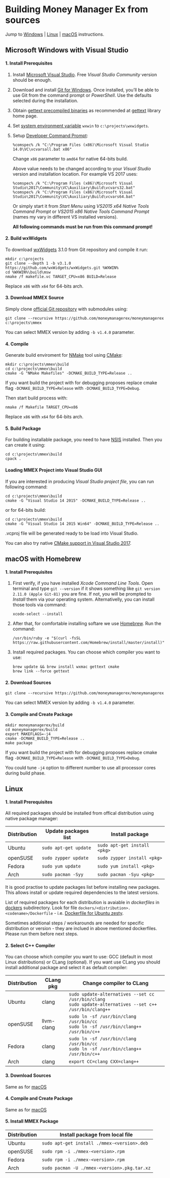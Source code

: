 Building Money Manager Ex from sources
======================================

Jump to [Windows] | [Linux] | [macOS] instructions.



Microsoft Windows with Visual Studio
------------------------------------

#### 1. Install Prerequisites

1. Install [Microsoft Visual Studio]. Free *Visual Studio Community*
   version should be enough.

2. Download and install [Git for Windows]. Once installed, you’ll be able
   to use Git from the command prompt or *PowerShell*. Use the defaults
     selected during the installation.

3. Obtain [gettext precompiled binaries] as recommended at [gettext] library
   home page.

4. Set [system environment variable] `wxwin` to `c:\projects\wxwidgets`.

5. Setup [Developer Command Prompt]:

       %comspec% /k "C:\Program Files (x86)\Microsoft Visual Studio 14.0\VC\vcvarsall.bat x86"

   Change `x86` parameter to `amd64` for native 64-bits build.

   Above value needs to be changed according to your *Visual Studio* version
   and installation location.
   For example VS 2017 uses:

       %comspec% /k "C:\Program Files (x86)\Microsoft Visual Studio\2017\Community\VC\Auxiliary\Build\vcvars32.bat"
       %comspec% /k "C:\Program Files (x86)\Microsoft Visual Studio\2017\Community\VC\Auxiliary\Build\vcvars64.bat"
       
   Or simply start it from *Start Menu* using *VS2015 x64 Native Tools
   Command Prompt* or *VS2015 x86 Native Tools Command Prompt* (names my vary
   in different VS installed versions).

   **All following commands must be run from this command prompt!**

#### 2. Build wxWidgets

To download [wxWidgets] 3.1.0 from Git repository and compile it run:

    mkdir c:\projects
    git clone --depth 1 -b v3.1.0 https://github.com/wxWidgets/wxWidgets.git %WXWIN%
    cd %WXWIN%\build\msw
    nmake /f makefile.vc TARGET_CPU=x86 BUILD=Release

Replace `x86` with `x64` for 64-bits arch.

#### 3. Download MMEX Source

Simply clone [official Git repository] with submodules using:

    git clone --recursive https://github.com/moneymanagerex/moneymanagerex c:\projects\mmex

You can select MMEX version by adding `-b v1.4.0` parameter.

#### 4. Compile

Generate build enviroment for [NMake] tool using [CMake]:

    mkdir c:\projects\mmex\build
    cd c:\projects\mmex\build
    cmake -G "NMake Makefiles" -DCMAKE_BUILD_TYPE=Release ..

If you want build the project with for debugging proposes replace cmake flag
`-DCMAKE_BUILD_TYPE=Release` with `-DCMAKE_BUILD_TYPE=Debug`.

Then start build process with:

    nmake /f Makefile TARGET_CPU=x86

Replace `x86` with `x64` for 64-bits arch.

#### 5. Build Package

For building installable package, you need to have [NSIS] installed.
Then you can create it using:

    cd c:\projects\mmex\build
    cpack .

#### Loading MMEX Project into Visual Studio GUI

If you are interested in producing *Visual Studio project file*, you can run
following command:

    cd c:\projects\mmex\build
    cmake -G "Visual Studio 14 2015" -DCMAKE_BUILD_TYPE=Release ..

or for 64-bits build:

    cd c:\projects\mmex\build
    cmake -G "Visual Studio 14 2015 Win64" -DCMAKE_BUILD_TYPE=Release ..

.vcproj file will be generated ready to be load into Visual Studio.

You can also try native [CMake support in Visual Studio 2017].


macOS with Homebrew
-------------------

#### 1. Install Prerequisites

1. First verify, if you have installed *Xcode Command Line Tools*. Open
   terminal and type `git --version` if it shows something like
   `git version 2.11.0 (Apple Git-81)`
   you are fine. If not, you will be prompted to *Install* them via your
   operating system. Alternativelly, you can install those tools via command:

       xcode-select --install

2. After that, for comfortable installing softare we use [Homebrew].
   Run the command:

       /usr/bin/ruby -e "$(curl -fsSL https://raw.githubusercontent.com/Homebrew/install/master/install)"

3. Install required packages. You can choose which compiler you want to use:

       brew update && brew install wxmac gettext cmake
       brew link --force gettext

#### 2. Download Sources

    git clone --recursive https://github.com/moneymanagerex/moneymanagerex

You can select MMEX version by adding `-b v1.4.0` parameter.

#### 3. Compile and Create Package

    mkdir moneymanagerex/build
    cd moneymanagerex/build
    export MAKEFLAGS=-j4
    cmake -DCMAKE_BUILD_TYPE=Release ..
    make package

If you want build the project with for debugging proposes replace cmake flag
`-DCMAKE_BUILD_TYPE=Release` with `-DCMAKE_BUILD_TYPE=Debug`.

You could tune `-j4` option to different number to use all processor cores
during build phase.


Linux
-----

#### 1. Install Prerequisites

All required packages should be installed from offical distribution
using native package manager:

| Distribution | Update packages list | Install package             |
|--------------|----------------------|-----------------------------|
| Ubuntu       | `sudo apt-get update`| `sudo apt-get install <pkg>`|
| openSUSE     | `sudo zypper update` | `sudo zypper install <pkg>` |
| Fedora       | `sudo yum update`    | `sudo yum install <pkg>`    |
| Arch         | `sudo pacman -Syy`   | `sudo pacman -Syu <pkg>`    |

It is good practise to update packages list before installing new packages.
This allows install or update required dependencies to the latest versions.

List of required packages for each distribution is avaiable in *dockerfiles*
in [dockers] subdirectory. Look for file
`dockers/<distribution>.<codename>/Dockerfile` - i.e. [Dockerfile for Ubuntu
zesty].

Sometimes additional steps / workarounds are needed for specific distribution
or version - they are inclued in above mentioned dockerfiles. Please run them
before next steps.

#### 2. Select C++ Compiler

You can choose which compiler you want to use: GCC (default in most Linux
distributions) or CLang (optional). If you want use CLang you should install
additional package and select it as default compiler:

| Distribution | CLang pkg  | Change compiler to CLang |
|--------------|------------|--------------------------|
| Ubuntu       | clang      | `sudo update-alternatives --set cc /usr/bin/clang`<br>`sudo update-alternatives --set c++ /usr/bin/clang++`|
| openSUSE     | llvm-clang | `sudo ln -sf /usr/bin/clang /usr/bin/cc`<br>`sudo ln -sf /usr/bin/clang++ /usr/bin/c++`|
| Fedora       | clang      | `sudo ln -sf /usr/bin/clang /usr/bin/cc`<br>`sudo ln -sf /usr/bin/clang++ /usr/bin/c++`|
| Arch         | clang      | `export CC=clang CXX=clang++`|

#### 3. Download Sources

Same as for [macOS](#2-download-sources)
	
#### 4. Compile and Create Package

Same as for [macOS](#3-compile-and-create-package)

#### 5. Install MMEX Package

| Distribution | Install package from local file             |
|--------------|---------------------------------------------|
| Ubuntu       | `sudo apt-get install ./mmex-<version>.deb` |
| openSUSE     | `sudo rpm -i ./mmex-<version>.rpm`          |
| Fedora       | `sudo rpm -i ./mmex-<version>.rpm`          |
| Arch         | `sudo pacman -U ./mmex-<version>.pkg.tar.xz`|

<!-- links -->
[Windows]: #microsoft-windows-with-visual-studio
[Linux]: #linux
[macOS]: #macos-with-homebrew
[dockers]: dockers/
[Dockerfile for Ubuntu zesty]: dockers/ubuntu.zesty/Dockerfile
[Microsoft Visual Studio]:
    https://www.visualstudio.com/downloads/
[Git for Windows]:
    https://git-scm.com/download/win
[system environment variable]:
    http://www.computerhope.com/issues/ch000549.htm
[gettext]:
    https://www.gnu.org/software/gettext/#downloading
[gettext precompiled binaries]:
    https://mlocati.github.io/articles/gettext-iconv-windows.html
[Developer Command Prompt]:
    https://docs.microsoft.com/en-us/dotnet/framework/tools/developer-command-prompt-for-vs
[official Git repository]:
    https://github.com/moneymanagerex/moneymanagerex
[NMake]:
    https://docs.microsoft.com/cpp/build/nmake-reference
[CMake]:
    https://cmake.org/
[wxWidgets]:
    https://wxwidgets.org/
[NSIS]:
    http://nsis.sourceforge.net/Download
[CMake support in Visual Studio 2017]:
    https://blogs.msdn.microsoft.com/vcblog/2016/10/05/cmake-support-in-visual-studio/
[Homebrew]:
    https://brew.sh
